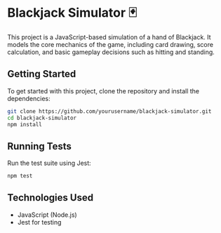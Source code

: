 # Blackjack Simulator 🃏

This project is a JavaScript-based simulation of a hand of Blackjack. It models the core mechanics of the game, including card drawing, score calculation, and basic gameplay decisions such as hitting and standing.

## Getting Started

To get started with this project, clone the repository and install the dependencies:

```bash
git clone https://github.com/yourusername/blackjack-simulator.git
cd blackjack-simulator
npm install
```

## Running Tests

Run the test suite using Jest:

```bash
npm test
```

## Technologies Used

- JavaScript (Node.js)
- Jest for testing
